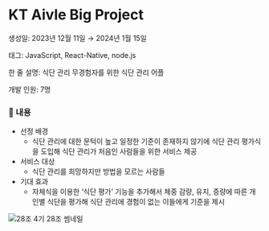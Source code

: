 # KT Aivle Big Project

생성일: 2023년 12월 11일 → 2024년 1월 15일

태그: JavaScript, React-Native, node.js

한 줄 설명: 식단 관리 무경험자를 위한 식단 관리 어플

개발 인원: 7명

### 📖 내용

- 선정 배경
    - 식단 관리에 대한 문턱이 높고 일정한 기준이 존재하지 않기에 식단 관리 평가식을 도입해 식단 관리가 처음인 사람들을 위한 서비스 제공
- 서비스 대상
    - 식단 관리를 희망하지만 방법을 모르는 사람들
- 기대 효과
    - 자체식을 이용한 ‘식단 평가’ 기능을 추가해서 체중 감량, 유지, 증량에 따른 개인별 식단을 평가해 식단 관리에 경험이 없는 이들에게 기준을 제시

![28조  4기 28조 썸네일](https://github.com/PANGYEON/KT_FB/assets/96941960/716904fa-4ea7-4410-a9a1-a15ab9f3f370)
